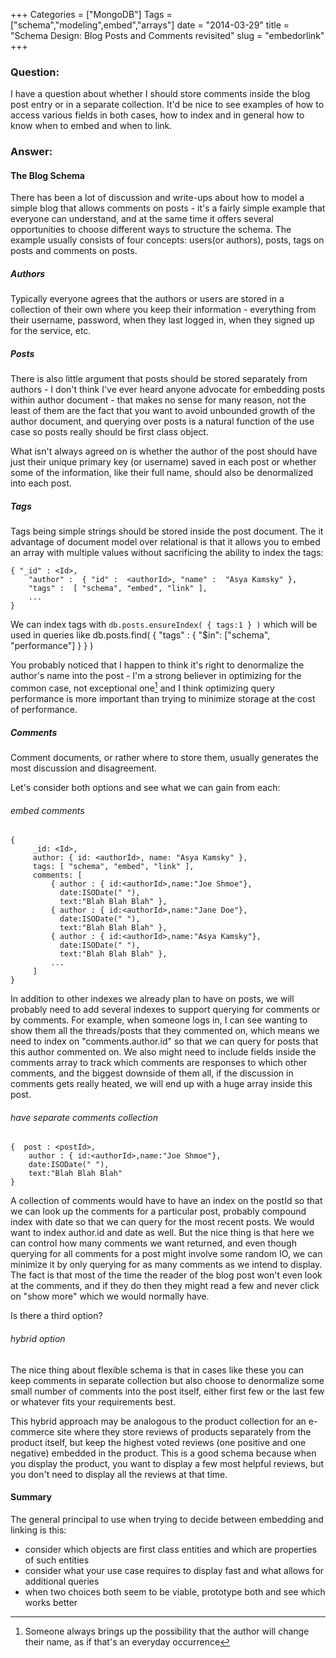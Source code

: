 +++
Categories = ["MongoDB"]
Tags = ["schema","modeling",embed","arrays"]
date = "2014-03-29"
title = "Schema Design: Blog Posts and Comments revisited"
slug = "embedorlink"
+++

### Question:

I have a question about whether I should store comments inside the blog post entry or in a separate collection. It'd be nice to see examples of how to access various fields in both cases, how to index and in general how to know when to embed and when to link.

### Answer:

#### The Blog Schema

There has been a lot of discussion and write-ups about how to model a simple blog that allows comments on posts - it's a fairly simple example that everyone can understand, and at the same time it offers several opportunities to choose different ways to structure the schema.  The example usually consists of four concepts: users(or authors), posts, tags on posts and comments on posts.

##### Authors

Typically everyone agrees that the authors or users are stored in a  collection of their own where you keep their information - everything from their username, password, when they last logged in, when they signed up for the service, etc.

##### Posts

There is also little argument that posts should be stored separately from authors - I don't think I've ever heard anyone advocate for embedding posts within author document - that makes no sense for many reason, not the least of them are the fact that you want to avoid unbounded growth of the author document, and querying over posts is a natural function of the use case so posts really should be first class object.

What isn't always agreed on is whether the author of the post should have just their unique primary key (or username) saved in each post or whether some of the information, like their full name, should also be denormalized into each post.


##### Tags

Tags being simple strings should be stored inside the post document.  The it advantage of document model over relational is that it allows you to embed an array with multiple values without sacrificing the ability to index the tags:

    { "_id" : <Id>,
        "author" :  { "id" :  <authorId>, "name" :  "Asya Kamsky" },
        "tags" :  [ "schema", "embed", "link" ],
        ...
    }

We can index tags with `db.posts.ensureIndex( { tags:1 } )` which will be used in queries like 
    db.posts.find( { "tags" : { "$in":  ["schema", "performance"] } } )

You probably noticed that I happen to think it's right to denormalize the author's name into the post - I'm a strong believer in optimizing for the common case, not exceptional one[^fn-f1] and I think optimizing query performance is more important than trying to minimize storage at the cost of performance.

##### Comments

Comment documents, or rather where to store them, usually generates the most discussion and disagreement. 

Let's consider both options and see what we can gain from each:

###### embed comments
    {
         _id: <Id>,
         author: { id: <authorId>, name: "Asya Kamsky" },
         tags: [ "schema", "embed", "link" ],
         comments: [
             { author : { id:<authorId>,name:"Joe Shmoe"}, 
               date:ISODate(" "), 
               text:"Blah Blah Blah" },
             { author : { id:<authorId>,name:"Jane Doe"}, 
               date:ISODate(" "), 
               text:"Blah Blah Blah" },
             { author : { id:<authorId>,name:"Asya Kamsky"}, 
               date:ISODate(" "), 
               text:"Blah Blah Blah" },
             ...
         ]
    }
    
In addition to other indexes we already plan to have on posts, we will probably need to add several indexes to support querying for comments or by comments.  For example, when someone logs in, I can see wanting to show them all the threads/posts that they commented on, which means we need to index on "comments.author.id" so that we can query for posts that this author commented on.  We also might need to include fields inside the comments array to track which comments are responses to which other comments, and the biggest downside of them all, if the discussion in comments gets really heated, we will end up with a huge array inside this post.

###### have separate comments collection 
    {  post : <postId>,
        author : { id:<authorId>,name:"Joe Shmoe"}, 
        date:ISODate(" "), 
        text:"Blah Blah Blah" 
    }
A collection of comments would have to have an index on the postId so that we can look up the comments for a particular post, probably compound index with date so that we can query for the most recent posts.  We would want to index author.id and date as well.  But the nice thing is that here we can control how many comments we want returned, and even though querying for all comments for a post might involve some random IO, we can minimize it by only querying for as many comments as we intend to display.  The fact is that most of the time the reader of the blog post won't even look at the comments, and if they do then they might read a few and never click on "show more" which we would normally have.

Is there a third option?

###### hybrid option
The nice thing about flexible schema is that in cases like these you can keep comments in separate collection but also choose to denormalize some small number of comments into the post itself, either first few or the last few or whatever fits your requirements best.

This hybrid approach may be analogous to the product collection for an e-commerce site where they store reviews of products separately from the product itself, but keep the highest voted reviews  (one positive and one negative) embedded in the product. This is a good schema because when you display the product, you want to display a few most helpful reviews, but you don't need to display all the reviews at that time.

#### Summary
The general principal to use when trying to decide between embedding and linking is this: 
- consider which objects are first class entities and which are properties of such entities
- consider what your use case requires to display fast and what allows for additional queries
- when two choices both seem to be viable, prototype both and see which works better

[^fn-f1]: Someone always brings up the possibility that the author will change their name, as if that's an everyday occurrence
